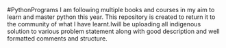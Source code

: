#PythonPrograms
I am following multiple books and courses in my aim to learn and master python this year.
This repository is created to return it to the community of what I have learnt.Iwill be uploading all indigenous solution to various problem statement along with good description and well formatted comments and structure. 
